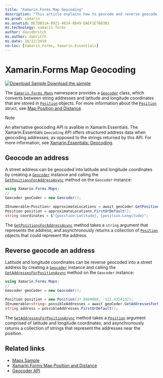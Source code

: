 ```yaml
---
title: "Xamarin.Forms Map Geocoding"
description: "This article explains how to geocode and reverse geocode map data, using the Xamarin.Forms.Maps Geocoder class."
ms.prod: xamarin
ms.assetid: DE7DB31A-8921-4614-8B49-DAEF1E7B03B3
ms.technology: xamarin-forms
author: davidbritch
ms.author: dabritch
ms.date: 10/22/2019
no-loc: [Xamarin.Forms, Xamarin.Essentials]
---
```


# Xamarin.Forms Map Geocoding

[![Download Sample](~/media/shared/download.png) Download the sample](https://docs.microsoft.com/samples/xamarin/xamarin-forms-samples/workingwithmaps)

The [`Xamarin.Forms.Maps`](xref:Xamarin.Forms.Maps) namespace provides a [`Geocoder`](xref:Xamarin.Forms.Maps.Geocoder) class, which converts between string addresses and latitude and longitude coordinates that are stored in [`Position`](xref:Xamarin.Forms.Maps.Position) objects. For more information about the [`Position`](xref:Xamarin.Forms.Maps.Position) struct, see [Map Position and Distance](position-distance.md).

> [!NOTE]
> An alternative geocoding API is avalible in Xamarin.Essentials. The Xamarin.Essentials `Geocoding` API offers structured address data when geocoding addresses, as opposed to the strings returned by this API. For more information, see [Xamarin.Essentials: Geocoding](~/essentials/geocoding.md).

## Geocode an address

A street address can be geocoded into latitude and longitude coordinates by creating a [`Geocoder`](xref:Xamarin.Forms.Maps.Geocoder) instance and calling the [`GetPositionsForAddressAsync`](xref:Xamarin.Forms.Maps.Geocoder.GetPositionsForAddressAsync*) method on the `Geocoder` instance:

```csharp
using Xamarin.Forms.Maps;
// ...
Geocoder geoCoder = new Geocoder();

IEnumerable<Position> approximateLocations = await geoCoder.GetPositionsForAddressAsync("Pacific Ave, San Francisco, California");
Position position = approximateLocations.FirstOrDefault();
string coordinates = $"{position.Latitude}, {position.Longitude}";
```

The [`GetPositionsForAddressAsync`](xref:Xamarin.Forms.Maps.Geocoder.GetPositionsForAddressAsync*) method takes a `string` argument that represents the address, and asynchronously returns a collection of [`Position`](xref:Xamarin.Forms.Maps.Position) objects that could represent the address.

## Reverse geocode an address

Latitude and longitude coordinates can be reverse geocoded into a street address by creating a [`Geocoder`](xref:Xamarin.Forms.Maps.Geocoder) instance and calling the [`GetAddressesForPositionAsync`](xref:Xamarin.Forms.Maps.Geocoder.GetAddressesForPositionAsync*) method on the `Geocoder` instance:

```csharp
using Xamarin.Forms.Maps;
// ...
Geocoder geoCoder = new Geocoder();

Position position = new Position(37.8044866, -122.4324132);
IEnumerable<string> possibleAddresses = await geoCoder.GetAddressesForPositionAsync(position);
string address = possibleAddresses.FirstOrDefault();
```

The [`GetAddressesForPositionAsync`](xref:Xamarin.Forms.Maps.Geocoder.GetAddressesForPositionAsync*) method takes a [`Position`](xref:Xamarin.Forms.Maps.Position) argument comprised of latitude and longitude coordinates, and asynchronously returns a collection of strings that represent the addresses near the position.

## Related links

- [Maps Sample](https://docs.microsoft.com/samples/xamarin/xamarin-forms-samples/workingwithmaps)
- [Xamarin.Forms Map Position and Distance](position-distance.md)
- [Geocoder API](xref:Xamarin.Forms.Maps.Geocoder)
